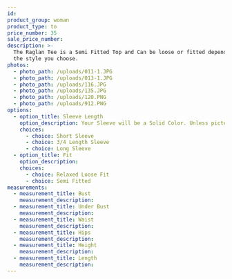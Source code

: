```yaml
---
id:
product_group: woman
product_type: to
price_number: 35
sale_price_number:
description: >-
  The Raglan Tee is a Semi Fitted Top and Can be loose or fitted depending on
  the style you choose.
photos:
  - photo_path: /uploads/011-1.JPG
  - photo_path: /uploads/013-1.JPG
  - photo_path: /uploads/116.JPG
  - photo_path: /uploads/135.JPG
  - photo_path: /uploads/120.PNG
  - photo_path: /uploads/912.PNG
options:
  - option_title: Sleeve Length
    option_description: Your Sleeve will be a Solid Color. Unless pictured with Stripes.
    choices:
      - choice: Short Sleeve
      - choice: 3/4 Length Sleeve
      - choice: Long Sleeve
  - option_title: Fit
    option_description:
    choices:
      - choice: Relaxed Loose Fit
      - choice: Semi Fitted
measurements:
  - measurement_title: Bust
    measurement_description:
  - measurement_title: Under Bust
    measurement_description:
  - measurement_title: Waist
    measurement_description:
  - measurement_title: Hips
    measurement_description:
  - measurement_title: Height
    measurement_description:
  - measurement_title: Length
    measurement_description:
---
```


